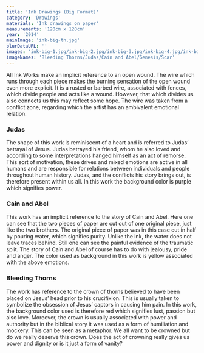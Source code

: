 ```yaml
---
title: 'Ink Drawings (Big Format)'
category: 'Drawings'
materials: 'Ink drawings on paper'
measurements: '120cm x 120cm'
year: '2014'
mainImage: 'ink-big-tn.jpg'
blurDataURL: ''
images: 'ink-big-1.jpg/ink-big-2.jpg/ink-big-3.jpg/ink-big-4.jpg/ink-big-5.jpg'
imageNames: 'Bleeding Thorns/Judas/Cain and Abel/Genesis/Scar'
---
```


All Ink Works make an implicit reference to an open wound. The wire which runs through each piece makes the burning sensation of the open wound even more explicit. It is a rusted or barbed wire, associated with fences, which divide people and acts like a wound. However, that which divides us also connects us this may reflect some hope. The wire was taken from a conflict zone, regarding which the artist has an ambivalent emotional relation.
### Judas
The shape of this work is reminiscent of a heart and is referred to Judas’ betrayal of Jesus. Judas betrayed his friend, whom he also loved and according to some interpretations hanged himself as an act of remorse. This sort of motivation, these drives and mixed emotions are active in all humans and are responsible for relations between individuals and people throughout human history. Judas, and the conflicts his story brings out, is therefore present within us all. In this work the background color is purple which signifies power.
### Cain and Abel
This work has an implicit reference to the story of Cain and Abel. Here one can see that the two pieces of paper are cut out of one original piece, just like the two brothers. The original piece of paper was in this case cut in half by pouring water, which signifies purity. Unlike the ink, the water does not leave traces behind. Still one can see the painful evidence of the traumatic split. The story of Cain and Abel of course has to do with jealousy, pride and anger. The color used as background in this work is yellow associated with the above emotions.
### Bleeding Thorns
The work has reference to the crown of thorns believed to have been placed on Jesus’ head prior to his crucifixion. This is usually taken to symbolize the obsession of Jesus’ captors in causing him pain. In this work, the background color used is therefore red which signifies lust, passion but also love. Moreover, the crown is usually associated with power and authority but in the biblical story it was used as a form of humiliation and mockery. This can be seen as a metaphor. We all want to be crowned but do we really deserve this crown. Does the act of crowning really gives us power and dignity or is it just a form of vanity? 
